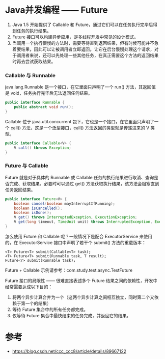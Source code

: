 Java并发编程 —— Future
=====================

1. Java 1.5 开始提供了 Callable 和 Future，通过它们可以在任务执行完毕后得到任务的执行结果。
2. Future 接口可以构建异步应用，是多线程开发中常见的设计模式。
3. 当调用一个执行很慢的方法时，需要等待直到返回结果，但有时候可能并不急着要结果，因此可以让被调用者立即返回，让它在后台慢慢处理这个请求，对于调用者来说，还可以先处理一些其他任务，在真正需要这个方法的返回结果时再去尝试获取结果。

### Callable 与 Runnable
java.lang.Runnable 是一个接口，在它里面只声明了一个 run() 方法，其返回值是 void，任务执行完毕后无法返回任何结果。
```java
public interface Runnable {
    public abstract void run();
}
```
Callable 位于 java.util.concurrent 包下，它也是一个接口，在它里面只声明了一个 call() 方法，这是一个泛型接口，call() 方法返回的类型就是传递进来的 V 类型。
```java
public interface Callable<V> {
    V call() throws Exception;
}
```

### Future 与 Callable
Future 就是对于具体的 Runnable 或 Callable 任务的执行结果进行取消、查询是否完成、获取结果。必要时可以通过 get() 方法获取执行结果，该方法会阻塞直到任务返回结果。
```java
public interface Future<V> {
    boolean cancel(boolean mayInterruptIfRunning);
    boolean isCancelled();
    boolean isDone();
    V get() throws InterruptedException, ExecutionException;
    V get(long timeout, TimeUnit unit) throws InterruptedException, ExecutionException, TimeoutException;
}
```
怎么使用 Future 和 Callable 呢？一般情况下是配合 ExecutorService 来使用的，在 ExecutorService 接口中声明了若干个 submit() 方法的重载版本：
```text
<T> Future<T> submit(Callable<T> task); 
<T> Future<T> submit(Runnable task, T result);  
Future<?> submit(Runnable task);
```

Future + Callable 示例请参考：com.study.test.async.TestFuture

Future 接口的局限性 —— 很难直接表述多个 Future 结果之间的依赖性，开发中经常需要达成以下目的：
1. 将两个异步计算合并为一个（这两个异步计算之间相互独立，同时第二个又依赖于第一个的结果）
2. 等待 Future 集合中的所有任务都完成。
3. 仅等待 Future 集合中最快结束的任务完成，并返回它的结果。

# 参考
- https://blog.csdn.net/ccc_ccc8/article/details/89667122
